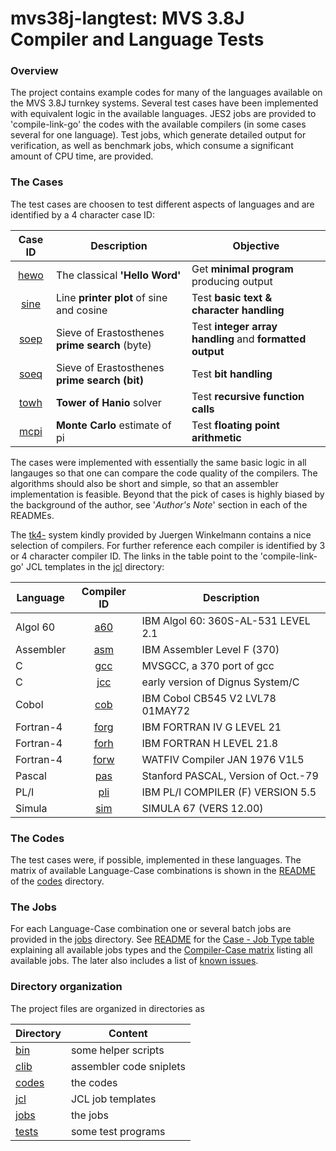 # mvs38j-langtest: MVS 3.8J Compiler and Language Tests

### Overview
The project contains example codes for many of the languages available
on the MVS 3.8J turnkey systems. Several test cases have been implemented
with equivalent logic in the available languages.
JES2 jobs are provided to 'compile-link-go' the codes with the available
compilers (in some cases several for one language). Test jobs, which
generate detailed output for verification, as well as benchmark jobs,
which consume a significant amount of CPU time, are provided.

### The Cases
The test cases are choosen to test different aspects of languages and
are identified by a 4 character case ID:

| Case ID | Description | Objective |
| :-----: | ----------- | --------- |
| [hewo](codes/README_hewo.md) | The classical **'Hello Word'** | Get **minimal program** producing output |
| [sine](codes/README_sine.md) | Line **printer plot** of sine and cosine | Test **basic text & character handling** |
| [soep](codes/README_soep.md) | Sieve of Erastosthenes **prime search** (byte) | Test **integer array handling** and **formatted output** |
| [soeq](codes/README_soeq.md) | Sieve of Erastosthenes **prime search (bit)** | Test **bit handling** |
| [towh](codes/README_towh.md) | **Tower of Hanio** solver | Test **recursive function calls** |
| [mcpi](codes/README_mcpi.md) | **Monte Carlo** estimate of pi | Test **floating point arithmetic** |

The cases were implemented with essentially the same basic logic in all
langauges so that one can compare the code quality of the compilers.
The algorithms should also be short and simple, so that an assembler
implementation is feasible. Beyond that the pick of cases is highly
biased by the background of the author, see '_Author's Note_' section
in each of the READMEs.

The [tk4-](http://wotho.ethz.ch/tk4-/) system kindly provided by Juergen
Winkelmann contains a nice selection of compilers.
For further reference each compiler is identified by 3 or 4 character
compiler ID.
The links in the table point to the 'compile-link-go' JCL templates in
the [jcl](jcl) directory:

| Language  | Compiler ID | Description |
| --------- | :---------: | ----------- |
| Algol 60  | [a60](jcl/job_a60_clg.JESI) | IBM Algol 60: 360S-AL-531 LEVEL 2.1 |
| Assembler | [asm](jcl/job_asm_clg.JESI) | IBM Assembler Level F (370) |
| C         | [gcc](jcl/job_gcc_clg.JESI) | MVSGCC, a 370 port of gcc |
| C         | [jcc](jcl/job_jcc_clg.JESI) | early version of Dignus System/C |
| Cobol     | [cob](jcl/job_cob_clg.JESI) | IBM Cobol CB545 V2 LVL78 01MAY72 |
| Fortran-4 | [forg](jcl/job_forg_clg.JESI) | IBM FORTRAN IV G LEVEL  21 |
| Fortran-4 | [forh](jcl/job_forh_clg.JESI) | IBM FORTRAN H LEVEL 21.8 |
| Fortran-4 | [forw](jcl/job_forw_clg.JESI) | WATFIV Compiler JAN 1976 V1L5 |
| Pascal    | [pas](jcl/job_pas_clg.JESI) | Stanford PASCAL, Version of Oct.-79 |
| PL/I      | [pli](jcl/job_pli_clg.JESI) | IBM PL/I COMPILER (F) VERSION 5.5 |
| Simula    | [sim](jcl/job_sim_clg.JESI) | SIMULA 67 (VERS 12.00) |

### The Codes
The test cases were, if possible, implemented in these languages.
The matrix of available Language-Case combinations is shown in the
[README](codes/README.md) of the [codes](codes) directory.

### The Jobs
For each Language-Case combination one or several batch jobs are provided
in the [jobs](jobs) directory. See
[README](jobs/README.md) for the 
[Case - Job Type table](jobs/README.md#user-content-types) explaining
all available jobs types and the 
[Compiler-Case matrix](jobs/README.md#user-content-jobs) listing all
available jobs. The later also includes a list of
[known issues](jobs/README.md#user-content-issues).


### Directory organization
The project files are organized in directories as

| Directory | Content |
| --------- | ------- |
| [bin](bin)     | some helper scripts |
| [clib](clib)   | assembler code sniplets  |
| [codes](codes) | the codes |
| [jcl](jcl)     | JCL job templates |
| [jobs](jobs)   | the jobs |
| [tests](tests) | some test programs |
